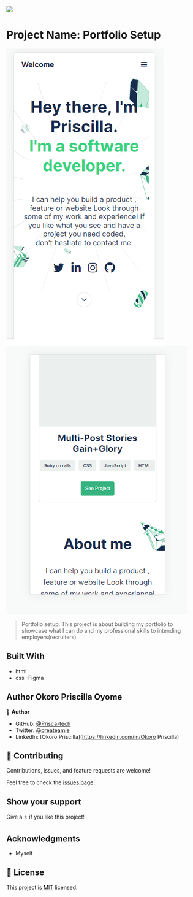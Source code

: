 ![](https://img.shields.io/badge/Microverse-blueviolet)

# Project Name: Portfolio Setup

![Screenshot](mobile-headline.png)
![Screenshot](works-section.png)

> Portfolio setup:
> This project is about building my portfolio to showcase what I can do and my professional skills to intending employers(recruiters)

## Built With

- html
- css
  -Figma

## Author Okoro Priscilla Oyome

👤 **Author**

- GitHub: [@Prisca-tech](https://github.com/Prisca-tech)
- Twitter: [@preateamie](https://twitter.com/preateamie)
- LinkedIn: [Okoro Priscilla](https://linkedin.com/in/Okoro Priscilla)

## 🤝 Contributing

Contributions, issues, and feature requests are welcome!

Feel free to check the [issues page](../../issues/).

## Show your support

Give a ⭐️ if you like this project!

## Acknowledgments

- Myself

## 📝 License

This project is [MIT](./MIT.md) licensed.
